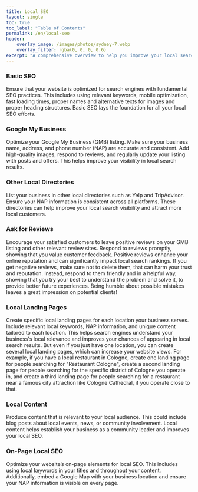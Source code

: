 ```yaml
---
title: Local SEO
layout: single
toc: true
toc_label: "Table of Contents"
permalink: /en/local-seo
header:
    overlay_image: /images/photos/sydney-7.webp
    overlay_filter: rgba(0, 0, 0, 0.6)
excerpt: "A comprehensive overview to help you improve your local search engine visibility to help you reach more customers"
---
```


### Basic SEO
Ensure that your website is optimized for search engines with fundamental SEO practices. This includes using relevant keywords, mobile optimization, fast loading times, proper names and alternative texts for images and proper heading structures. Basic SEO lays the foundation for all your local SEO efforts.

### Google My Business
Optimize your Google My Business (GMB) listing. Make sure your business name, address, and phone number (NAP) are accurate and consistent. Add high-quality images, respond to reviews, and regularly update your listing with posts and offers. This helps improve your visibility in local search results.

### Other Local Directories
List your business in other local directories such as Yelp and TripAdvisor. Ensure your NAP information is consistent across all platforms. These directories can help improve your local search visibility and attract more local customers.

### Ask for Reviews
Encourage your satisfied customers to leave positive reviews on your GMB listing and other relevant review sites. Respond to reviews promptly, showing that you value customer feedback. Positive reviews enhance your online reputation and can significantly impact local search rankings.
If you get negative reviews, make sure not to delete them, that can harm your trust and reputation. Instead, respond to them friendly and in a helpful way, showing that you try your best to understand the problem and solve it, to provide better future experiences.
Being humble about possible mistakes leaves a great impression on potential clients!

### Local Landing Pages
Create specific local landing pages for each location your business serves. Include relevant local keywords, NAP information, and unique content tailored to each location. This helps search engines understand your business's local relevance and improves your chances of appearing in local search results.
But even if you just have one location, you can create several local landing pages, which can increase your website views.
For example, if you have a local restaurant in Cologne, create one landing page for people searching for "Restaurant Cologne", 
create a second landing page for people searching for the specific district of Cologne you operate in,
and create a third landing page for people searching for a restaurant near a famous city attraction like Cologne Cathedral, if you operate close to that.

### Local Content
Produce content that is relevant to your local audience. This could include blog posts about local events, news, or community involvement. Local content helps establish your business as a community leader and improves your local SEO.

### On-Page Local SEO
Optimize your website’s on-page elements for local SEO. This includes using local keywords in your titles and throughout your content. Additionally, embed a Google Map with your business location and ensure your NAP information is visible on every page.

